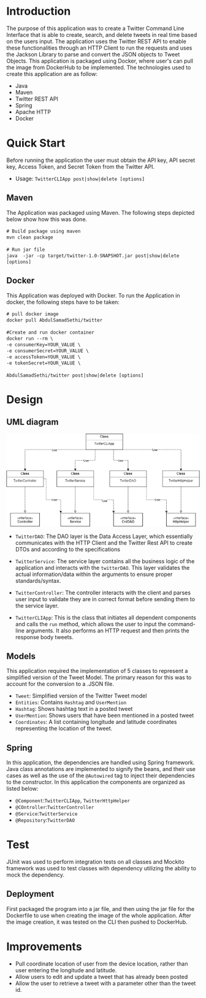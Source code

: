 # Introduction
The purpose of this application was to create a Twitter Command Line Interface
that is able to create, search, and delete tweets in real time based on the users input.
The application uses the Twitter REST API to enable these functionalities through an HTTP
Client to run the requests and uses the Jackson Library to parse and convert the JSON objects
to Tweet Objects. This application is packaged using Docker, where user's can pull the image 
from DockerHub to be implemented. The technologies used to create this application are as 
follow:

- Java
- Maven
- Twitter REST API
- Spring 
- Apache HTTP
- Docker

# Quick Start
Before running the application the user must obtain the API key, API secret key, Access Token,
and Secret Token from the Twitter API.

- Usage: `TwitterCLIApp post|show|delete [options]`

## Maven

The Application was packaged using Maven. The following steps depicted below show how this was done.

```shell
# Build package using maven
mvn clean package

# Run jar file
java  -jar -cp target/twitter-1.0-SNAPSHOT.jar post|show|delete [options]
```

## Docker

This Application was deployed with Docker. To run the Application in docker, the following steps have to be taken:

```shell
# pull docker image
docker pull AbdulSamadSethi/twitter

#Create and run docker container
docker run --rm \
-e consumerKey=YOUR_VALUE \
-e consumerSecret=YOUR_VALUE \
-e accessToken=YOUR_VALUE \
-e tokenSecret=YOUR_VALUE \

AbdulSamadSethi/twitter post|show|delete [options]
```

# Design
## UML diagram

![UML Diagram](./assets/UML_Diagram.png)

- `TwitterDAO`: The DAO layer is the Data Access Layer, which essentially communicates with the HTTP Client and
the Twitter Rest API to create DTOs and according to the specifications

- `TwitterService`: The service layer contains all the business logic of the application and interacts with 
the `twitterDAO`. This layer validates the actual information/data within the arguments to ensure proper standards/syntax.

- `TwitterController`: The controller interacts with the client and parses user input to validate they are in correct 
format before sending them to the service layer.

- `TwitterCLIApp`: This is the class that initiates all dependent components and calls the `run` method, which allows
the user to input the command-line arguments. It also performs an HTTP request and then prints the response body tweets.


## Models

This application required the implementation of 5 classes to represent a simplified version of the Tweet Model. The
primary reason for this was to account for the conversion to a .JSON file.

- `Tweet`: Simplified version of the Twitter Tweet model
- `Entities`: Contains `Hashtag` and `UserMention`
- `Hashtag`: Shows hashtag text in a posted tweet
- `UserMention`: Shows users that have been mentioned in a posted tweet
- `Coordinates`: A list containing longitude and latitude coordinates representing the location of the tweet.

## Spring
In this application, the dependencies are handled using Spring framework. Java class annotations are implemented
to signify the beans, and their use cases as well as the use of the `@Autowired` tag to inject their dependencies to
the constructor. In this application the components are organized as listed below:

- `@Component`:`TwitterCLIApp`, `TwitterHttpHelper`
- `@COntroller`:`TwitterController`
- `@Service`:`TwitterService`
- `@Repository`:`TwitterDAO`

# Test
JUnit was used to perform integration tests on all classes and Mockito framework was used to test classes
with dependency utilizing the ability to mock the dependency.

## Deployment
First packaged the program into a jar file, and then using the jar file for the Dockerfile to use when 
creating the image of the whole application. After the image creation, it was tested on the CLI then pushed 
to DockerHub.

# Improvements

- Pull coordinate location of user from the device location, rather than user entering the longitude and latitude.
- Allow users to edit and update a tweet that has already been posted
- Allow the user to retrieve a tweet with a parameter other than the tweet id.